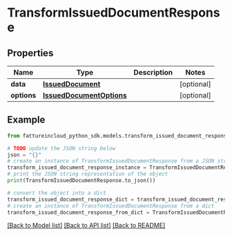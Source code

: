 # TransformIssuedDocumentResponse


## Properties

Name | Type | Description | Notes
------------ | ------------- | ------------- | -------------
**data** | [**IssuedDocument**](IssuedDocument.md) |  | [optional] 
**options** | [**IssuedDocumentOptions**](IssuedDocumentOptions.md) |  | [optional] 

## Example

```python
from fattureincloud_python_sdk.models.transform_issued_document_response import TransformIssuedDocumentResponse

# TODO update the JSON string below
json = "{}"
# create an instance of TransformIssuedDocumentResponse from a JSON string
transform_issued_document_response_instance = TransformIssuedDocumentResponse.from_json(json)
# print the JSON string representation of the object
print(TransformIssuedDocumentResponse.to_json())

# convert the object into a dict
transform_issued_document_response_dict = transform_issued_document_response_instance.to_dict()
# create an instance of TransformIssuedDocumentResponse from a dict
transform_issued_document_response_from_dict = TransformIssuedDocumentResponse.from_dict(transform_issued_document_response_dict)
```
[[Back to Model list]](../README.md#documentation-for-models) [[Back to API list]](../README.md#documentation-for-api-endpoints) [[Back to README]](../README.md)


